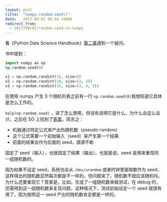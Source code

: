 ```yaml
---
layout: post
title:  "numpy.random.seed()"
date:   2017-09-02 05:44 +0800
redirect_from:
  - 2017/09/02/random-seed-in-numpy
---
```


看《Python Data Science Handbook》[第二章](https://jakevdp.github.io/PythonDataScienceHandbook/02.02-the-basics-of-numpy-arrays.html)遇到一个疑问。

书中提到：

```python
import numpy as np
np.random.seed(0)

x1 = np.random.randint(10, size=6)
x2 = np.random.randint(10, size=(3, 4))
x3 = np.random.randint(10, size=(3, 4, 5))
```

在使用 numpy 产生 3 个随机列表之前有一行 `np.random.seed(0)`我想知道它具体是怎么工作的。

`help(np.random.seed)` ，讲了怎么使用，但没有说明它是什么，为什么会这么设计。之后在 SO 上找到了[答案](https://stackoverflow.com/questions/21494489/what-does-numpy-random-seed0-do)，简言之：

- 机器通过特定公式来产出伪随机数（pseudo-random）
- 这个公式需要一个初始输入（seed）来产生第一个结果
- 前面的结果会作为后面的 seed，源源不断

固定了 seed（输入），也就固定了结果（输出）。也就是说，seed 是用来重现同一组随机数的。

因为如果不设定 seed，系统也会从 `/dev/urandom` 或者时钟里面取数作为 seed，这样得出的随机数显然每次都是不一样的。但问题来了，随机数不就应该随机吗，为什么还要重现它？答案是，比如，生成了一组随机数来做测试，在 debug 时，还需用到这一组随机数来复现问题，这种情况下，测试初始设定一个 seed 就很有用了，因为按照这一 seed 产出的随机数肯定都是一样的。


